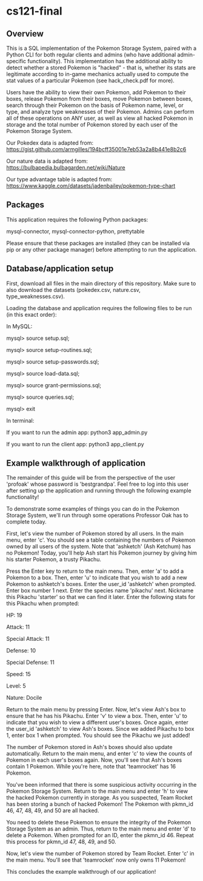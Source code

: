 # cs121-final

## Overview

This is a SQL implementation of the Pokemon Storage System, paired with a Python
CLI for both regular clients and admins (who have additional admin-specific
functionality). This implementation has the additional ability to detect
whether a stored Pokemon is "hacked" - that is, whether its stats are
legitimate according to in-game mechanics actually used to compute the stat
values of a particular Pokemon (see hack_check.pdf for more).

Users have the ability to view their own Pokemon, add Pokemon
to their boxes, release Pokemon from their boxes, move Pokemon between boxes,
search through their Pokemon on the basis of Pokemon name, level, or type, and
analyze type weaknesses of their Pokemon. Admins can perform all of these
operations on ANY user, as well as view all hacked Pokemon in storage and the
total number of Pokemon stored by each user of the Pokemon Storage System.

Our Pokedex data is adapted from:
https://gist.github.com/armgilles/194bcff35001e7eb53a2a8b441e8b2c6

Our nature data is adapted from:
https://bulbapedia.bulbagarden.net/wiki/Nature

Our type advantage table is adapted from:
https://www.kaggle.com/datasets/jadenbailey/pokemon-type-chart

## Packages

This application requires the following Python packages:

mysql-connector, mysql-connector-python, prettytable

Please ensure that these packages are installed (they can be installed via
pip or any other package manager) before attempting to run the application.

## Database/application setup

First, download all files in the main directory of this repository. Make sure
to also download the datasets (pokedex.csv, nature.csv, type_weaknesses.csv).

Loading the database and application requires the following files to be run
(in this exact order):

In MySQL:

mysql> source setup.sql;

mysql> source setup-routines.sql;

mysql> source setup-passwords.sql;

mysql> source load-data.sql;

mysql> source grant-permissions.sql;

mysql> source queries.sql;

mysql> exit

In terminal:

If you want to run the admin app: python3 app_admin.py

If you want to run the client app: python3 app_client.py

## Example walkthrough of application

The remainder of this guide will be from the perspective of the user 'profoak'
whose password is 'bestgrandpa'. Feel free to log into this user after
setting up the application and running through the following example
functionality!

To demonstrate some examples of things you can do in the Pokemon Storage
System, we'll run through some operations Professor Oak has to complete today.

First, let's view the number of Pokemon stored by all users. In the main menu,
enter 'c'. You should see a table containing the numbers of Pokemon owned by
all users of the system. Note that 'ashketch' (Ash Ketchum) has no Pokemon!
Today, you'll help Ash start his Pokemon journey by giving him his starter
Pokemon, a trusty Pikachu.

Press the Enter key to return to the main menu. Then, enter 'a' to add a
Pokemon to a box. Then, enter 'u' to indicate that you wish to add a new
Pokemon to ashketch's boxes. Enter the user_id 'ashketch' when prompted.
Enter box number 1 next. Enter the species name 'pikachu' next. Nickname
this Pikachu 'starter' so that we can find it later. Enter the following
stats for this Pikachu when prompted:

HP: 19

Attack: 11

Special Attack: 11

Defense: 10

Special Defense: 11

Speed: 15

Level: 5

Nature: Docile

Return to the main menu by pressing Enter. Now, let's view Ash's box to ensure
that he has his Pikachu. Enter 'v' to view a box. Then, enter 'u' to indicate
that you wish to view a different user's boxes. Once again, enter the user_id
'ashketch' to view Ash's boxes. Since we added Pikachu to box 1, enter box 1
when prompted. You should see the Pikachu we just added!

The number of Pokemon stored in Ash's boxes should also update automatically.
Return to the main menu, and enter 'c' to view the counts of Pokemon in each
user's boxes again. Now, you'll see that Ash's boxes contain 1 Pokemon. While
you're here, note that 'teamrocket' has 16 Pokemon.

You've been informed that there is some suspicious activity occurring in the
Pokemon Storage System. Return to the main menu and enter 'h' to view the
hacked Pokemon currently in storage. As you suspected, Team Rocket has been
storing a bunch of hacked Pokemon! The Pokemon with pkmn_id 46, 47, 48, 49, 
and 50 are all hacked.

You need to delete these Pokemon to ensure the integrity of the Pokemon
Storage System as an admin. Thus, return to the main menu and enter 'd'
to delete a Pokemon. When prompted for an ID, enter the pkmn_id 46. Repeat
this process for pkmn_id 47, 48, 49, and 50.

Now, let's view the number of Pokemon stored by Team Rocket. Enter 'c' in the
main menu. You'll see that 'teamrocket' now only owns 11 Pokemon! 

This concludes the example walkthrough of our application!
